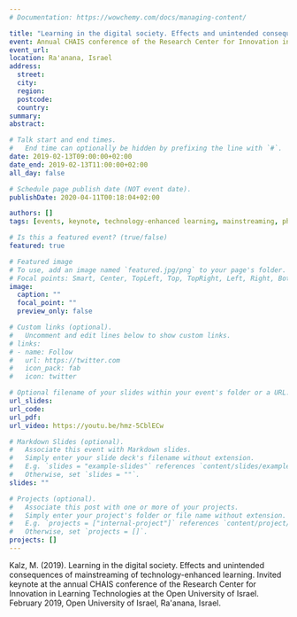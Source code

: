 ```yaml
---
# Documentation: https://wowchemy.com/docs/managing-content/

title: "Learning in the digital society. Effects and unintended consequences of mainstreaming of technology-enhanced learning"
event: Annual CHAIS conference of the Research Center for Innovation in Learning Technologies at the Open University of Israel
event_url: 
location: Ra'anana, Israel
address:
  street:
  city:
  region:
  postcode:
  country:
summary: 
abstract:

# Talk start and end times.
#   End time can optionally be hidden by prefixing the line with `#`.
date: 2019-02-13T09:00:00+02:00
date_end: 2019-02-13T11:00:00+02:00
all_day: false

# Schedule page publish date (NOT event date).
publishDate: 2020-04-11T00:18:04+02:00

authors: []
tags: [events, keynote, technology-enhanced learning, mainstreaming, philantrophy, determinism, institutional research]

# Is this a featured event? (true/false)
featured: true

# Featured image
# To use, add an image named `featured.jpg/png` to your page's folder. 
# Focal points: Smart, Center, TopLeft, Top, TopRight, Left, Right, BottomLeft, Bottom, BottomRight.
image:
  caption: ""
  focal_point: ""
  preview_only: false

# Custom links (optional).
#   Uncomment and edit lines below to show custom links.
# links:
# - name: Follow
#   url: https://twitter.com
#   icon_pack: fab
#   icon: twitter

# Optional filename of your slides within your event's folder or a URL.
url_slides: 
url_code:
url_pdf:
url_video: https://youtu.be/hmz-5CblECw

# Markdown Slides (optional).
#   Associate this event with Markdown slides.
#   Simply enter your slide deck's filename without extension.
#   E.g. `slides = "example-slides"` references `content/slides/example-slides.md`.
#   Otherwise, set `slides = ""`.
slides: ""

# Projects (optional).
#   Associate this post with one or more of your projects.
#   Simply enter your project's folder or file name without extension.
#   E.g. `projects = ["internal-project"]` references `content/project/deep-learning/index.md`.
#   Otherwise, set `projects = []`.
projects: []
---
```

Kalz, M. (2019). Learning in the digital society. Effects and unintended consequences of mainstreaming of technology-enhanced learning. Invited keynote at the annual CHAIS conference of the Research Center for Innovation in Learning Technologies at the Open University of Israel. February 2019, Open University of Israel, Ra'anana, Israel.